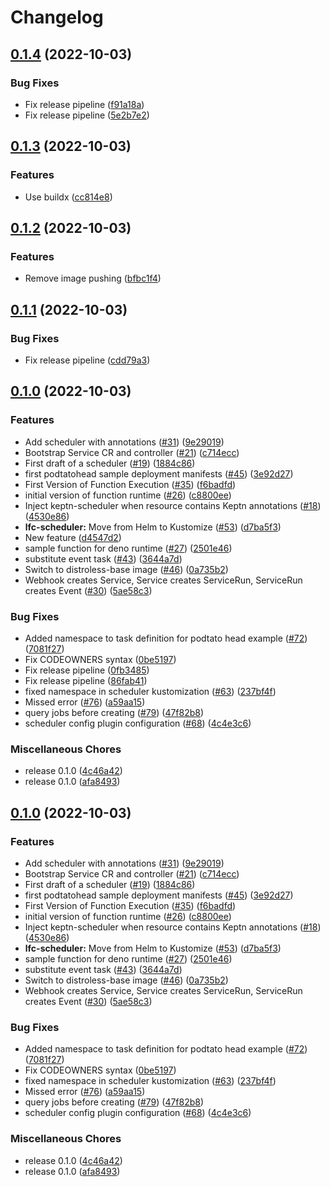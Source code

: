 # Changelog

## [0.1.4](https://github.com/mowies/lifecycle-controller/compare/v0.1.3...v0.1.4) (2022-10-03)


### Bug Fixes

* Fix release pipeline ([f91a18a](https://github.com/mowies/lifecycle-controller/commit/f91a18a90f79f86c9e11e31b924986a3387655c1))
* Fix release pipeline ([5e2b7e2](https://github.com/mowies/lifecycle-controller/commit/5e2b7e2cfa8d441e67ef7dbbe00a58728a6e8001))

## [0.1.3](https://github.com/mowies/lifecycle-controller/compare/v0.1.2...v0.1.3) (2022-10-03)


### Features

* Use buildx ([cc814e8](https://github.com/mowies/lifecycle-controller/commit/cc814e822a0d2d1e098d76983f32540953f4e2e6))

## [0.1.2](https://github.com/mowies/lifecycle-controller/compare/v0.1.1...v0.1.2) (2022-10-03)


### Features

* Remove image pushing ([bfbc1f4](https://github.com/mowies/lifecycle-controller/commit/bfbc1f4303a260038f09cbb7d045d736a6e27a76))

## [0.1.1](https://github.com/mowies/lifecycle-controller/compare/v0.1.0...v0.1.1) (2022-10-03)


### Bug Fixes

* Fix release pipeline ([cdd79a3](https://github.com/mowies/lifecycle-controller/commit/cdd79a3b19ec41051a8a88acbf5c38575c651509))

## [0.1.0](https://github.com/mowies/lifecycle-controller/compare/v0.1.0...v0.1.0) (2022-10-03)


### Features

* Add scheduler with annotations ([#31](https://github.com/mowies/lifecycle-controller/issues/31)) ([9e29019](https://github.com/mowies/lifecycle-controller/commit/9e29019c098fd4f1d5e36500bd2c7ef410421aa8))
* Bootstrap Service CR and controller ([#21](https://github.com/mowies/lifecycle-controller/issues/21)) ([c714ecc](https://github.com/mowies/lifecycle-controller/commit/c714eccc3b9c4d1309036fc9d193da3154b4cac5))
* First draft of a scheduler ([#19](https://github.com/mowies/lifecycle-controller/issues/19)) ([1884c86](https://github.com/mowies/lifecycle-controller/commit/1884c8678a681ed322a0ef2ea07fad3e24e01237))
* first podtatohead sample deployment manifests ([#45](https://github.com/mowies/lifecycle-controller/issues/45)) ([3e92d27](https://github.com/mowies/lifecycle-controller/commit/3e92d277ebf1a9063ebcf80f05ebe62958e45cbb))
* First Version of Function Execution ([#35](https://github.com/mowies/lifecycle-controller/issues/35)) ([f6badfd](https://github.com/mowies/lifecycle-controller/commit/f6badfd19f9f0b15c04364be7b03f524c920a015))
* initial version of function runtime ([#26](https://github.com/mowies/lifecycle-controller/issues/26)) ([c8800ee](https://github.com/mowies/lifecycle-controller/commit/c8800ee352b5d0d5eccd7338cd4fa6a3ae7d2efa))
* Inject keptn-scheduler when resource contains Keptn annotations ([#18](https://github.com/mowies/lifecycle-controller/issues/18)) ([4530e86](https://github.com/mowies/lifecycle-controller/commit/4530e8602beb4fc923b767eb586e44752f725400))
* **lfc-scheduler:** Move from Helm to Kustomize ([#53](https://github.com/mowies/lifecycle-controller/issues/53)) ([d7ba5f3](https://github.com/mowies/lifecycle-controller/commit/d7ba5f35f1b32451f833d9fd53079b4162837bde))
* New feature ([d4547d2](https://github.com/mowies/lifecycle-controller/commit/d4547d29c7002baecd8b9aa0011ad8758696924c))
* sample function for deno runtime ([#27](https://github.com/mowies/lifecycle-controller/issues/27)) ([2501e46](https://github.com/mowies/lifecycle-controller/commit/2501e46a18dfc4ab436669fa7c42c570abad5a52))
* substitute event task ([#43](https://github.com/mowies/lifecycle-controller/issues/43)) ([3644a7d](https://github.com/mowies/lifecycle-controller/commit/3644a7d9a0d4a565a9d857348a63ed91d8cb8102))
* Switch to distroless-base image ([#46](https://github.com/mowies/lifecycle-controller/issues/46)) ([0a735b2](https://github.com/mowies/lifecycle-controller/commit/0a735b2ca22a02ca42faf7d091741d39e0f5a547))
* Webhook creates Service, Service creates ServiceRun, ServiceRun creates Event ([#30](https://github.com/mowies/lifecycle-controller/issues/30)) ([5ae58c3](https://github.com/mowies/lifecycle-controller/commit/5ae58c33abe965e79bb405e74c0f308f1220d4ee))


### Bug Fixes

* Added namespace to task definition for podtato head example ([#72](https://github.com/mowies/lifecycle-controller/issues/72)) ([7081f27](https://github.com/mowies/lifecycle-controller/commit/7081f2772aee5abec840a58c7ab700603e84cf52))
* Fix CODEOWNERS syntax ([0be5197](https://github.com/mowies/lifecycle-controller/commit/0be5197c19ea3066d28fe8e97f274efff21f66ff))
* Fix release pipeline ([0fb3485](https://github.com/mowies/lifecycle-controller/commit/0fb34854b1a293d8365189e61b77c267427dfb4c))
* Fix release pipeline ([86fab41](https://github.com/mowies/lifecycle-controller/commit/86fab4131e73817d261e8399e49eff15466c3528))
* fixed namespace in scheduler kustomization ([#63](https://github.com/mowies/lifecycle-controller/issues/63)) ([237bf4f](https://github.com/mowies/lifecycle-controller/commit/237bf4f480161f48aa0c4b5f2afbff433447d2a8))
* Missed error ([#76](https://github.com/mowies/lifecycle-controller/issues/76)) ([a59aa15](https://github.com/mowies/lifecycle-controller/commit/a59aa1552795bce15e39195af235fd42d1448e61))
* query jobs before creating ([#79](https://github.com/mowies/lifecycle-controller/issues/79)) ([47f82b8](https://github.com/mowies/lifecycle-controller/commit/47f82b891d9d20ade2928faae307009e5c96ae22))
* scheduler config plugin configuration ([#68](https://github.com/mowies/lifecycle-controller/issues/68)) ([4c4e3c6](https://github.com/mowies/lifecycle-controller/commit/4c4e3c60a0e11267dc69ea7d8470555e3ee4f91e))


### Miscellaneous Chores

* release 0.1.0 ([4c46a42](https://github.com/mowies/lifecycle-controller/commit/4c46a4297c540b9da30c5a373624d4b8e8a88231))
* release 0.1.0 ([afa8493](https://github.com/mowies/lifecycle-controller/commit/afa849324fa422352ed61faa7f0dc75d74c3c25d))

## [0.1.0](https://github.com/keptn-sandbox/lifecycle-controller/compare/v0.1.0...v0.1.0) (2022-10-03)


### Features

* Add scheduler with annotations ([#31](https://github.com/keptn-sandbox/lifecycle-controller/issues/31)) ([9e29019](https://github.com/keptn-sandbox/lifecycle-controller/commit/9e29019c098fd4f1d5e36500bd2c7ef410421aa8))
* Bootstrap Service CR and controller ([#21](https://github.com/keptn-sandbox/lifecycle-controller/issues/21)) ([c714ecc](https://github.com/keptn-sandbox/lifecycle-controller/commit/c714eccc3b9c4d1309036fc9d193da3154b4cac5))
* First draft of a scheduler ([#19](https://github.com/keptn-sandbox/lifecycle-controller/issues/19)) ([1884c86](https://github.com/keptn-sandbox/lifecycle-controller/commit/1884c8678a681ed322a0ef2ea07fad3e24e01237))
* first podtatohead sample deployment manifests ([#45](https://github.com/keptn-sandbox/lifecycle-controller/issues/45)) ([3e92d27](https://github.com/keptn-sandbox/lifecycle-controller/commit/3e92d277ebf1a9063ebcf80f05ebe62958e45cbb))
* First Version of Function Execution ([#35](https://github.com/keptn-sandbox/lifecycle-controller/issues/35)) ([f6badfd](https://github.com/keptn-sandbox/lifecycle-controller/commit/f6badfd19f9f0b15c04364be7b03f524c920a015))
* initial version of function runtime ([#26](https://github.com/keptn-sandbox/lifecycle-controller/issues/26)) ([c8800ee](https://github.com/keptn-sandbox/lifecycle-controller/commit/c8800ee352b5d0d5eccd7338cd4fa6a3ae7d2efa))
* Inject keptn-scheduler when resource contains Keptn annotations ([#18](https://github.com/keptn-sandbox/lifecycle-controller/issues/18)) ([4530e86](https://github.com/keptn-sandbox/lifecycle-controller/commit/4530e8602beb4fc923b767eb586e44752f725400))
* **lfc-scheduler:** Move from Helm to Kustomize ([#53](https://github.com/keptn-sandbox/lifecycle-controller/issues/53)) ([d7ba5f3](https://github.com/keptn-sandbox/lifecycle-controller/commit/d7ba5f35f1b32451f833d9fd53079b4162837bde))
* sample function for deno runtime ([#27](https://github.com/keptn-sandbox/lifecycle-controller/issues/27)) ([2501e46](https://github.com/keptn-sandbox/lifecycle-controller/commit/2501e46a18dfc4ab436669fa7c42c570abad5a52))
* substitute event task ([#43](https://github.com/keptn-sandbox/lifecycle-controller/issues/43)) ([3644a7d](https://github.com/keptn-sandbox/lifecycle-controller/commit/3644a7d9a0d4a565a9d857348a63ed91d8cb8102))
* Switch to distroless-base image ([#46](https://github.com/keptn-sandbox/lifecycle-controller/issues/46)) ([0a735b2](https://github.com/keptn-sandbox/lifecycle-controller/commit/0a735b2ca22a02ca42faf7d091741d39e0f5a547))
* Webhook creates Service, Service creates ServiceRun, ServiceRun creates Event ([#30](https://github.com/keptn-sandbox/lifecycle-controller/issues/30)) ([5ae58c3](https://github.com/keptn-sandbox/lifecycle-controller/commit/5ae58c33abe965e79bb405e74c0f308f1220d4ee))


### Bug Fixes

* Added namespace to task definition for podtato head example ([#72](https://github.com/keptn-sandbox/lifecycle-controller/issues/72)) ([7081f27](https://github.com/keptn-sandbox/lifecycle-controller/commit/7081f2772aee5abec840a58c7ab700603e84cf52))
* Fix CODEOWNERS syntax ([0be5197](https://github.com/keptn-sandbox/lifecycle-controller/commit/0be5197c19ea3066d28fe8e97f274efff21f66ff))
* fixed namespace in scheduler kustomization ([#63](https://github.com/keptn-sandbox/lifecycle-controller/issues/63)) ([237bf4f](https://github.com/keptn-sandbox/lifecycle-controller/commit/237bf4f480161f48aa0c4b5f2afbff433447d2a8))
* Missed error ([#76](https://github.com/keptn-sandbox/lifecycle-controller/issues/76)) ([a59aa15](https://github.com/keptn-sandbox/lifecycle-controller/commit/a59aa1552795bce15e39195af235fd42d1448e61))
* query jobs before creating ([#79](https://github.com/keptn-sandbox/lifecycle-controller/issues/79)) ([47f82b8](https://github.com/keptn-sandbox/lifecycle-controller/commit/47f82b891d9d20ade2928faae307009e5c96ae22))
* scheduler config plugin configuration ([#68](https://github.com/keptn-sandbox/lifecycle-controller/issues/68)) ([4c4e3c6](https://github.com/keptn-sandbox/lifecycle-controller/commit/4c4e3c60a0e11267dc69ea7d8470555e3ee4f91e))


### Miscellaneous Chores

* release 0.1.0 ([4c46a42](https://github.com/keptn-sandbox/lifecycle-controller/commit/4c46a4297c540b9da30c5a373624d4b8e8a88231))
* release 0.1.0 ([afa8493](https://github.com/keptn-sandbox/lifecycle-controller/commit/afa849324fa422352ed61faa7f0dc75d74c3c25d))
